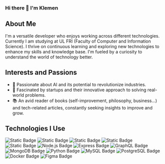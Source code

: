 ### Hi there 👋 I'm Klemen 

## About Me
I'm a versatile developer who enjoys working across different technologies. Currently I am studying at UL FRI (Faculty of Computer and Information Science). I thrive on continuous learning and exploring new technologies to enhance my skills and knowledge base. I'm fueled by a curiosity to understand the world of technology better.

## Interests and Passions
- 🧠 Passionate about AI and its potential to revolutionize industries.
- 🚀 Fascinated by startups and their innovative approach to solving real-world problems.
- 📚 An avid reader of books (self-improvement, philosophy, business...) and tech-related articles, constantly seeking insights to improve and grow.

## Technologies I Use
![Static Badge](https://img.shields.io/badge/React-blue?style=for-the-badge&logo=react&labelColor=black)
![Static Badge](https://img.shields.io/badge/Typescript-007acc?style=for-the-badge&logo=Typescript&logoColor=white)
![Static Badge](https://img.shields.io/badge/Angular-dd1b16?style=for-the-badge&logo=angular)
![Static Badge](https://img.shields.io/badge/Javascript-f0db4f?style=for-the-badge&logo=Javascript&logoColor=323330)
![Static Badge](https://img.shields.io/badge/React--Native-61DBFB?style=for-the-badge&logo=React&labelColor=black)
![Node.js Badge](https://img.shields.io/badge/Node.js-393?logo=nodedotjs&logoColor=fff&style=for-the-badge)
![Express Badge](https://img.shields.io/badge/Express-000?logo=express&logoColor=fff&style=for-the-badge)
![GraphQL Badge](https://img.shields.io/badge/GraphQL-E10098?logo=graphql&logoColor=fff&style=for-the-badge)
![MongoDB Badge](https://img.shields.io/badge/MongoDB-47A248?logo=mongodb&logoColor=fff&style=for-the-badge)
![Python Badge](https://img.shields.io/badge/Python-3776AB?logo=python&logoColor=fff&style=for-the-badge)
![MySQL Badge](https://img.shields.io/badge/MySQL-4479A1?logo=mysql&logoColor=fff&style=for-the-badge)
![PostgreSQL Badge](https://img.shields.io/badge/PostgreSQL-4169E1?logo=postgresql&logoColor=fff&style=for-the-badge)
![Docker Badge](https://img.shields.io/badge/Docker-2496ED?logo=docker&logoColor=fff&style=for-the-badge)
![Figma Badge](https://img.shields.io/badge/Figma-F24E1E?logo=figma&logoColor=fff&style=for-the-badge)

